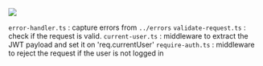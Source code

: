![](https://i.imgur.com/0ars5kf.png)

`error-handler.ts` : capture errors from `../errors`
`validate-request.ts` : check if the request is valid.
`current-user.ts` : middleware to extract the JWT payload and set it on 'req.currentUser'
`require-auth.ts` : middleware to reject the request if the user is not logged in
